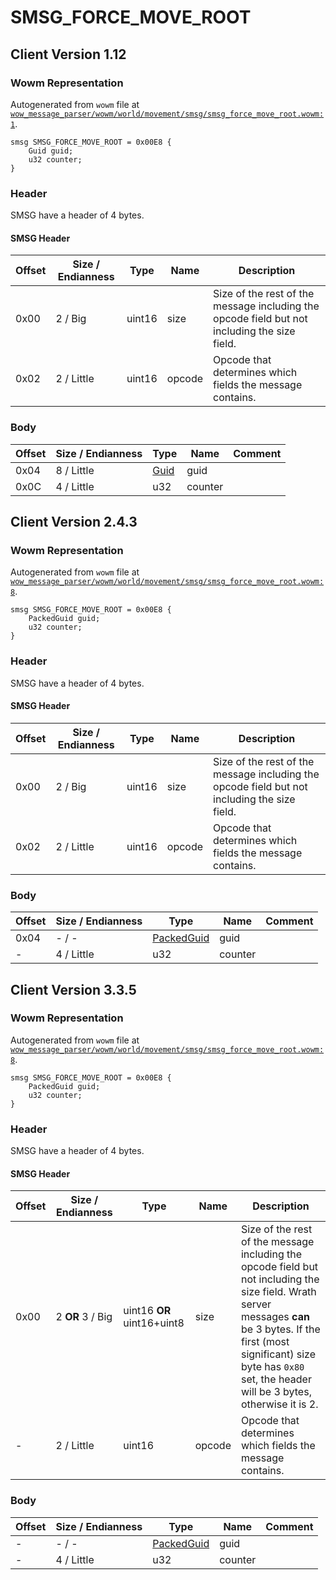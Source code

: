 # SMSG_FORCE_MOVE_ROOT

## Client Version 1.12

### Wowm Representation

Autogenerated from `wowm` file at [`wow_message_parser/wowm/world/movement/smsg/smsg_force_move_root.wowm:1`](https://github.com/gtker/wow_messages/tree/main/wow_message_parser/wowm/world/movement/smsg/smsg_force_move_root.wowm#L1).
```rust,ignore
smsg SMSG_FORCE_MOVE_ROOT = 0x00E8 {
    Guid guid;
    u32 counter;
}
```
### Header

SMSG have a header of 4 bytes.

#### SMSG Header

| Offset | Size / Endianness | Type   | Name   | Description |
| ------ | ----------------- | ------ | ------ | ----------- |
| 0x00   | 2 / Big           | uint16 | size   | Size of the rest of the message including the opcode field but not including the size field.|
| 0x02   | 2 / Little        | uint16 | opcode | Opcode that determines which fields the message contains.|

### Body

| Offset | Size / Endianness | Type | Name | Comment |
| ------ | ----------------- | ---- | ---- | ------- |
| 0x04 | 8 / Little | [Guid](../types/packed-guid.md) | guid |  |
| 0x0C | 4 / Little | u32 | counter |  |

## Client Version 2.4.3

### Wowm Representation

Autogenerated from `wowm` file at [`wow_message_parser/wowm/world/movement/smsg/smsg_force_move_root.wowm:8`](https://github.com/gtker/wow_messages/tree/main/wow_message_parser/wowm/world/movement/smsg/smsg_force_move_root.wowm#L8).
```rust,ignore
smsg SMSG_FORCE_MOVE_ROOT = 0x00E8 {
    PackedGuid guid;
    u32 counter;
}
```
### Header

SMSG have a header of 4 bytes.

#### SMSG Header

| Offset | Size / Endianness | Type   | Name   | Description |
| ------ | ----------------- | ------ | ------ | ----------- |
| 0x00   | 2 / Big           | uint16 | size   | Size of the rest of the message including the opcode field but not including the size field.|
| 0x02   | 2 / Little        | uint16 | opcode | Opcode that determines which fields the message contains.|

### Body

| Offset | Size / Endianness | Type | Name | Comment |
| ------ | ----------------- | ---- | ---- | ------- |
| 0x04 | - / - | [PackedGuid](../types/packed-guid.md) | guid |  |
| - | 4 / Little | u32 | counter |  |

## Client Version 3.3.5

### Wowm Representation

Autogenerated from `wowm` file at [`wow_message_parser/wowm/world/movement/smsg/smsg_force_move_root.wowm:8`](https://github.com/gtker/wow_messages/tree/main/wow_message_parser/wowm/world/movement/smsg/smsg_force_move_root.wowm#L8).
```rust,ignore
smsg SMSG_FORCE_MOVE_ROOT = 0x00E8 {
    PackedGuid guid;
    u32 counter;
}
```
### Header

SMSG have a header of 4 bytes.

#### SMSG Header

| Offset | Size / Endianness | Type   | Name   | Description |
| ------ | ----------------- | ------ | ------ | ----------- |
| 0x00   | 2 **OR** 3 / Big           | uint16 **OR** uint16+uint8 | size | Size of the rest of the message including the opcode field but not including the size field. Wrath server messages **can** be 3 bytes. If the first (most significant) size byte has `0x80` set, the header will be 3 bytes, otherwise it is 2.|
| -      | 2 / Little| uint16 | opcode | Opcode that determines which fields the message contains. |

### Body

| Offset | Size / Endianness | Type | Name | Comment |
| ------ | ----------------- | ---- | ---- | ------- |
| - | - / - | [PackedGuid](../types/packed-guid.md) | guid |  |
| - | 4 / Little | u32 | counter |  |

